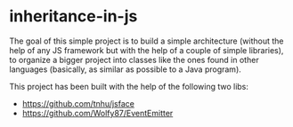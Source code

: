 # inheritance-in-js

The goal of this simple project is to build a simple architecture (without the help of any JS framework but with the help of a couple of simple libraries), to organize a bigger project into classes like the ones found in other languages (basically, as similar as possible to a Java program).

This project has been built with the help of the following two libs:

* https://github.com/tnhu/jsface
* https://github.com/Wolfy87/EventEmitter
